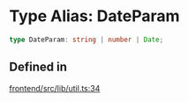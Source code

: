 # Type Alias: DateParam

```ts
type DateParam: string | number | Date;
```

## Defined in

[frontend/src/lib/util.ts:34](https://github.com/headlamp-k8s/headlamp/blob/2481a1c9f2b4a69a9320466e7a455215b14b97b0/frontend/src/lib/util.ts#L34)
